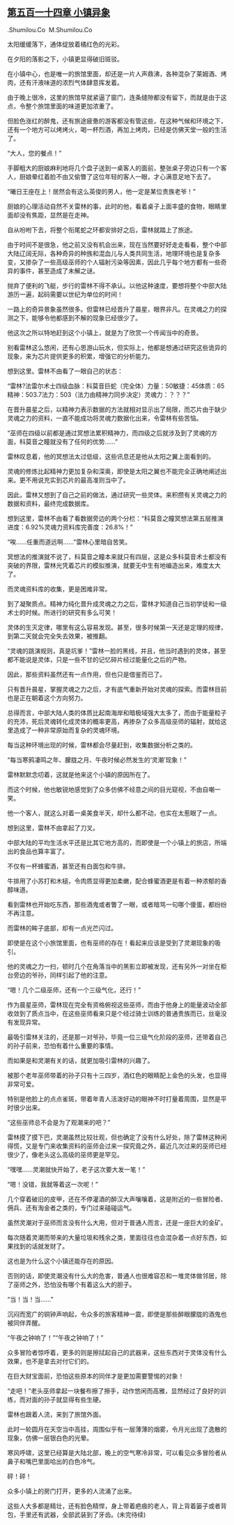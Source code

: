 ## [第五百一十四章 小镇异象](https://www.xxbiquge.com/11_11222/8941385.html)


  .Shumilou.Co  M.Shumilou.Co

  太阳缓缓落下，通体绽放着橘红色的光彩。

  在夕阳的落影之下，小镇更显得破旧斑驳。

  在小镇中心，也是唯一的旅馆里面，却还是一片人声鼎沸，各种混杂了莱姆酒、烤肉，还有汗液味道的浓烈气体肆意挥发着。

  由于晚上很冷，这里的旅馆早就紧逼了窗门，连条缝隙都没有留下，而就是由于这点，令整个旅馆里面的味道更加浓重了。

  但脸色涨红的醉鬼，还有旅途疲惫的游客都没有管这些，在这种气候和环境之下，还有一个地方可以烤烤火，喝一杯烈酒，再加上烤肉，已经是仿佛天堂一般的生活了。

  “大人，您的餐点！”

  手脚粗大的厨娘麻利地将几个盘子送到一桌客人的面前，整张桌子旁边只有一个客人，厨娘晕红着脸不由又偷瞥了这位年轻的客人一眼，才心满意足地下去了。

  “曦日王座在上！居然会有这么英俊的男人，他一定是某位贵族老爷！”

  厨娘的心理活动自然不关雷林的事，此时的他，看着桌子上面丰盛的食物，眼睛里面却没有焦距，显然是在走神。

  自从吩咐下去，将整个衔尾蛇之环都安排好之后，雷林就踏上了旅途。

  由于时间不是很急，他之前又没有机会出来，现在当然要好好走走看看，整个中部大陆辽阔无际，各种奇异的种族和混血儿与人类共同生活，地理环境也是复杂多变，又掺杂了一些高级巫师的个人辐射污染等因素，因此几乎每个地方都有一些奇异的事件，甚至造成了未解之谜。

  抛弃了便利的飞艇，步行的雷林不得不承认。以他这种速度，要想将整个中部大陆游历一遍，起码需要以世纪为单位的时间！

  一路上的奇异景象虽然很多。但雷林已经晋升了晨星，眼界非凡。在灵魂之力的探测之下，能够令他都感到不解的现象已经很少了。

  他这次之所以特地赶到这个小镇上，就是为了欣赏一个传闻当中的奇景。

  别看雷林这么悠闲，还有心思游山玩水，但实际上，他都是想通过研究这些诡异的现象，来为芯片提供更多的积累，增强它的分析能力。

  想到这里。雷林不由看了一眼自己的状态：

  “雷林?法雷尔术士四级血脉：科莫音巨蛇（完全体）力量：50敏捷：45体质：65精神：503.7法力：503（法力由精神力同步决定）灵魂力：？？？”

  在晋升晨星之后，以精神力表示数据的方法就相对显示出了局限，而芯片由于缺少灵魂之力的资料，一直不能成功将灵魂力数据化出来，令雷林有些苦恼。

  “巫师在四级以前都是通过冥想法累积精神力，而四级之后就涉及到了灵魂的方面，科莫音之瞳就没有了任何的优势……”

  雷林叹息着，他的冥想法太过低级，这些讯息还是他从太阳之翼上面看到的。

  灵魂的修炼比起精神力更加复杂和深奥，即使是太阳之翼也不能完全正确地阐述出来。更不用说充实到芯片的最高准则当中了。

  因此，雷林又想到了自己之前的做法，通过研究一些灵体。来积攒有关灵魂之力的数据和资料，最终完成数据库。

  想到这里，雷林不由看了看数据旁边的两个分栏：“科莫音之瞳冥想法第五层推演进度：6.92%灵魂力资料库完善度：26.8%！”

  “唉……任重而道远啊……”雷林心里暗自苦笑。

  冥想法的推演就不说了，科莫音之瞳本来就只有四层，这是众多科莫音术士都没有突破的界限，雷林光凭着芯片的模拟推演，就要无中生有地编造出来，难度太大了。

  而灵魂资料库的收集，更是困难非常。

  到了凝聚质点。精神力纯化晋升成灵魂之力之后，雷林才知道自己当初学徒和一级术士的时候。所进行的研究有多么可笑！

  灵体的生灭定律，哪里有这么容易发现。甚至，很多时候第一天还是定理的规律，到第二天就会完全失去效果，被推翻。

  “灵魂的跳演规则，真是坑爹！”雷林一脸的黑线，并且，他当时遇到的灵体，甚至都不能说是灵体，只是一些不甘的记忆碎片经过能量化之后的产物。

  因此，那些资料虽然还有一点作用，但也只是借鉴而已了。

  只有晋升晨星，掌握灵魂之力之后，才有底气重新开始对灵魂的探索。而雷林目前也是正在朝着这个方向努力。

  总得而言，中部大陆人类的体质比起南海岸和暗极域强大太多了，而由于能量粒子的充沛，死后灵魂转化成灵体的概率更高，再掺杂了众多高级巫师的辐射，就给这里造成了一种非常原始而复杂的灵魂环境。

  每当这种环境出现的时候，雷林都会尽量赶到，收集数据分析之类的。

  “每当寒鸦凄鸣之年、朦胧之月、午夜时候必然发生的‘灵潮’现象！”

  雷林默默念叨着，这就是他来这个小镇的原因所在了。

  而这个时候，他也敏锐地感觉到了众多仿佛不经意之间的目光窥视，不由自嘲一笑。

  他一个客人，就这么对着一桌美食半天，却什么都不动，也实在太惹眼了一点。

  想到这里，雷林不由拿起了刀叉。

  中部大陆的平均生活水平还是比其它地方高的，而即使是一个小镇上的旅店，所端出的食品也算丰富了。

  不仅有一杯蜂蜜酒，甚至还有白面包和牛排。

  牛排用了小苏打和木槌，令肉质显得更加柔嫩，配合蜂蜜酒更是有着一种浓郁的香醇味道。

  看到雷林也开始吃东西，那些酒鬼或者瞥了一眼，或者暗骂一句哪个傻蛋，都纷纷不再注意。

  而雷林的眸子底部，却有一点光芒闪过。

  即使是在这个小旅馆里面，也有巫师的存在！看起来应该是受到了灵潮现象的吸引。

  他的灵魂之力一扫，顿时几个在角落当中的黑影立即被发现，还有另外一对坐在柜台旁边的爷孙，同样引起了他的注意。

  “嗯！几个二级巫师，还有一个三级气化，还行！”

  作为晨星巫师，雷林现在完全有资格俯视这些巫师，而由于他身上的能量波动全部收敛到了质点当中，在这些巫师看来只是个经过骑士训练的普通贵族而已，丝毫没有发现异常。

  最吸引雷林关注的，还是那一对爷孙，毕竟一位三级气化阶段的巫师，还带着自己的孙子前来，恐怕有着什么重要的事情。

  而如果是和灵潮有关的话，就更加吸引雷林的兴趣了。

  被那个老年巫师带着的孙子只有十三四岁，酒红色的眼睛配上金色的头发，也显得非常可爱。

  特别是他脸上的点点雀斑，带着年青人活泼好动的眼神不时打量着周围，显然是平时很少出来。

  “这些巫师总不会是为了观潮来的吧？”

  雷林摸了摸下巴，灵潮虽然比较壮观，但也确定了没有什么好处，除了雷林这种闲得慌，又是专门来收集资料的巫师会过来一探究竟之外，最近几次过来的巫师已经很少了，像老头这么高级的巫师更是罕见。

  “嘿嘿……灵潮就快开始了，老子这次要大发一笔！”

  “嗯！没错，我就等着这一次呢！”

  几个穿着破旧的皮甲，还在不停灌酒的醉汉大声嚷嚷着，这是附近的一些冒险者、佣兵、还有淘金者之类的，专门过来碰碰运气。

  虽然灵潮对于巫师而言没有什么大用，但对于普通人而言，还是一座巨大的金矿。

  每次随着灵潮而带来的大量垃圾和残余之类，里面往往也会混杂着一点好东西，如果找到的话就发财了。

  这也是为什么这个小镇还能存在的原因。

  否则的话，即使灵潮没有什么大的危害，普通人也很难容忍和一堆灵体做邻居，除了巫师之外，恐怕没有哪个有着这么大的胆子。

  “当！当！当……”

  沉闷而宽广的铜钟声响起，令众多的旅客精神一震，即使是那些醉眼朦胧的酒鬼也被同伴弄醒。

  “午夜之钟响了！”“午夜之钟响了！”

  众多冒险者惊呼着，更多的则是擦拭起自己的武器来，这些东西对于灵体没有什么效果，也不是拿去对付它们的。

  在巨大财宝面前，恐怕这些原本的同伴才是更加需要警惕的对象！

  “走吧！”老头巫师拿起一块餐布擦了擦手，动作悠闲而高雅，显然经过了良好的训练，而对面的孙子就显得有些生硬。

  雷林也跟着人流，来到了旅馆外面。

  此时一轮圆月在天空当中高挂，周围似乎有一层薄薄的烟雾，令月光出现了逸散的现象，仿佛一层银白色的光晕。

  寒风呼啸，这里已经算是大陆北部，晚上的空气寒冷非常，可以看见众多冒险者从鼻子和嘴巴里面哈出的白色冷气。

  砰！砰！

  众多小镇上的房门打开，更多的人流涌了出来。

  这些人大多都是精壮，还有脸色精悍，身上带着疤痕的老人，背上背着篓子或者背包，手里还有武器，全部武装到了牙齿。(未完待续)

  
